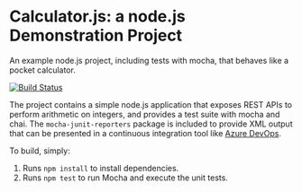 Calculator.js: a node.js Demonstration Project
==============================================
An example node.js project, including tests with mocha, that behaves like
a pocket calculator.

[![Build Status](https://dev.azure.com/ddmitrenkoaz400/Setup%20your%20Azure%20Pipelines%20project%20page/_apis/build/status/ddmitrenkoaz400.calculator?branchName=master)](https://dev.azure.com/ddmitrenkoaz400/Setup%20your%20Azure%20Pipelines%20project%20page/_build/latest?definitionId=1&branchName=master)

The project contains a simple node.js application that exposes REST APIs
to perform arithmetic on integers, and provides a test suite with mocha
and chai.  The `mocha-junit-reporters` package is included to provide XML
output that can be presented in a continuous integration tool like
[Azure DevOps](https://azure.com/devops).

To build, simply:

1. Runs `npm install` to install dependencies.
2. Runs `npm test` to run Mocha and execute the unit tests.

